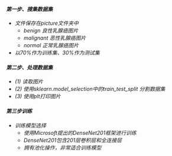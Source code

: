 #### *第一步、搜集数据集*

- *文件保存在picture文件夹中*
  - *benign 良性乳腺癌图片*
  - *malignant 恶性乳腺癌图片*
  - *normal 正常乳腺癌图片*
- *以70%作为训练集、30%作为测试集*

#### *第二步、处理数据集*

- *(1) 读取图片*
- *(2) 使用sklearn.model_selection中的train_test_split 分割数据集*
- *(3) 使用plt打印图片*

#### *第三步训练*
- *训练模型选择*
  - *使用Microsoft提出的DenseNet201框架进行训练*
  - *DenseNet201包含201层卷积层和全连接层*
  - *拥有池化操作，非常适合训练模型*
